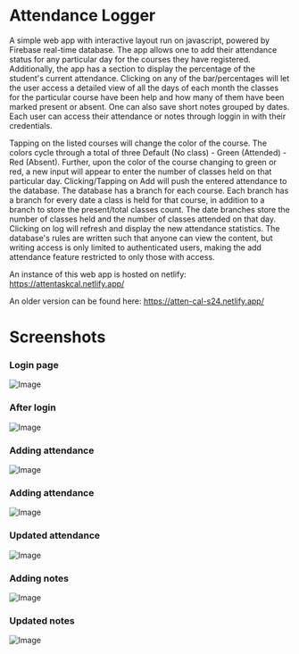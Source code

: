 # Attendance Logger
A simple web app with interactive layout run on javascript, powered by Firebase real-time database. The app allows one to add their attendance status for any particular day for the courses they have registered. Additionally, the app has a section to display the percentage of the student's current attendance. Clicking on any of the bar/percentages will let the user access a detailed view of all the days of each month the classes for the particular course have been help and how many of them have been marked present or absent. One can also save short notes grouped by dates. Each user can access their attendance or notes through loggin in with their credentials.

Tapping on the listed courses will change the color of the course. The colors cycle through a total of three Default (No class) - Green (Attended) - Red (Absent). Further, upon the color of the course changing to green or red, a new input will appear to enter the number of classes held on that particular day. Clicking/Tapping on Add will push the entered attendance to the database. The database has a branch for each course. Each branch has a branch for every date a class is held for that course, in addition to a branch to store the present/total classes count. The date branches store the number of classes held and the number of classes attended on that day. Clicking on log will refresh and display the new attendance statistics. The database's rules are written such that anyone can view the content, but writing access is only limited to authenticated users, making the add attendance feature restricted to only those with access.

An instance of this web app is hosted on netlify:
https://attentaskcal.netlify.app/

An older version can be found here:
https://atten-cal-s24.netlify.app/

# Screenshots
### Login page
![Image](screenshots/login.png)

### After login
![Image](screenshots/afterlogin.png)

### Adding attendance
![Image](screenshots/adding_attendance.png)

### Adding attendance
![Image](screenshots/adding_attendance.png)

### Updated attendance
![Image](screenshots/updated_stats.png)

### Adding notes
![Image](screenshots/adding_notes.png)

### Updated notes
![Image](screenshots/viewing_notes.png)
